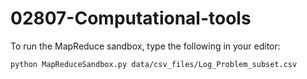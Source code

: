 # 02807-Computational-tools

To run the MapReduce sandbox, type the following in your editor:
```
python MapReduceSandbox.py data/csv_files/Log_Problem_subset.csv
```